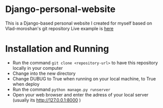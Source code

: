 # Django-personal-website

This is a Django-based personal website I created for myself based on Vlad-moroshan's git repository
Live example is [here](https://fangyiyu.herokuapp.com/)

# Installation and Running

* Run the command `git clone <repository-url>` to have this repository locally in your computer
* Change into the new directory
* Change DUBUG to True when running on your local machine, to True when deploy
* Run the command `python manage.py runserver`
* Open your web browser and enter the adress of your local server (usually its http://127.0.0.1:8000 )
